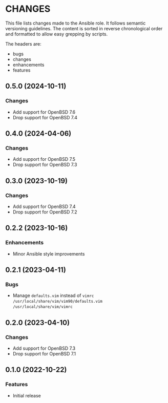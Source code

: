 # CHANGES

This file lists changes made to the Ansible role. It follows semantic versioning
guidelines. The content is sorted in reverse chronological order and formatted
to allow easy grepping by scripts.

The headers are:
- bugs
- changes
- enhancements
- features

## 0.5.0 (2024-10-11)

### Changes

- Add support for OpenBSD 7.6
- Drop support for OpenBSD 7.4

## 0.4.0 (2024-04-06)

### Changes

- Add support for OpenBSD 7.5
- Drop support for OpenBSD 7.3

## 0.3.0 (2023-10-19)

### Changes

- Add support for OpenBSD 7.4
- Drop support for OpenBSD 7.2

## 0.2.2 (2023-10-16)

### Enhancements

- Minor Ansible style improvements

## 0.2.1 (2023-04-11)

### Bugs

- Manage `defaults.vim` instead of `vimrc` \
  `/usr/local/share/vim/vim90/defaults.vim` \
  `/usr/local/share/vim/vimrc`

## 0.2.0 (2023-04-10)

### Changes

- Add support for OpenBSD 7.3
- Drop support for OpenBSD 7.1

## 0.1.0 (2022-10-22)

### Features

- Initial release
